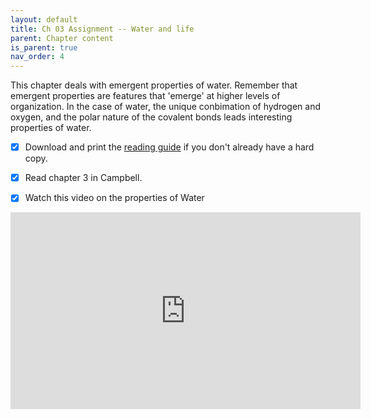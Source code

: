 ```yaml
---
layout: default
title: Ch 03 Assignment -- Water and life
parent: Chapter content
is_parent: true
nav_order: 4
---
```


This chapter deals with emergent properties of water. Remember that emergent properties are features that 'emerge' at higher levels of organization. In the case of water, the unique conbimation of hydrogen and oxygen, and the polar nature of the covalent bonds leads interesting properties of water.

  - [x] Download and print the [reading guide](ch03_rg.html) if you don't already have a hard copy.

  - [x] Read chapter 3 in Campbell.

  - [x] Watch this video on the properties of Water
<iframe width="560" height="315" src="https://www.youtube.com/embed/qW9GY7jfnU8" frameborder="0" allow="accelerometer; autoplay; clipboard-write; encrypted-media; gyroscope; picture-in-picture" allowfullscreen></iframe>
